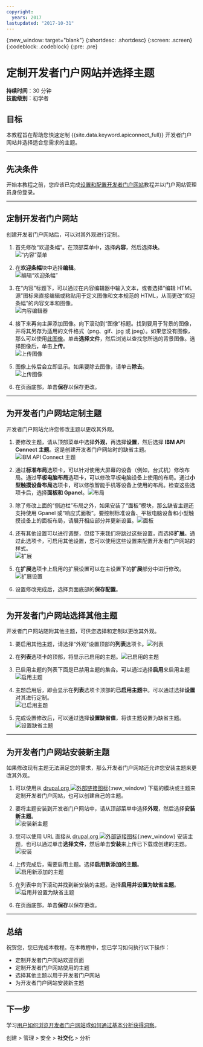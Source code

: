 ```yaml
---
copyright:
  years: 2017
lastupdated: "2017-10-31"
---
```


{:new_window: target="blank"}
{:shortdesc: .shortdesc}
{:screen: .screen}
{:codeblock: .codeblock}
{:pre: .pre}

# 定制开发者门户网站并选择主题
**持续时间**：30 分钟  
**技能级别**：初学者  


## 目标
本教程旨在帮助您快速定制 {{site.data.keyword.apiconnect_full}} 开发者门户网站并选择适合您需求的主题。

---

## 先决条件

开始本教程之前，您应该已完成[设置和配置开发者门户网站](tut_config_dev_portal.html)教程并以门户网站管理员身份登录。

---

## 定制开发者门户网站
创建开发者门户网站后，可以对其外观进行定制。

1. 首先修改“欢迎条幅”。在顶部菜单中，选择**内容**，然后选择**块**。  
  ![“内容”菜单](images/31-content.png)

2. 在**欢迎条幅**块中选择**编辑**。  
  ![编辑“欢迎条幅”](images/32-edit.png)

3. 在“内容”标题下，可以通过在内容编辑器中输入文本，或者选择“编辑 HTML 源”图标来直接编辑或粘贴用于定义图像和文本规范的 HTML，从而更改“欢迎条幅”的内容文本和图像。  
  ![内容编辑器](images/33-content.png) 

4. 接下来再向主屏添加图像。向下滚动到“图像”标题。找到要用于背景的图像，并将其另存为适用的文件格式（png、gif、jpg 或 jpeg）。如果您没有图像，那么可以使用[此图像](images/Cloudy_Day.png)。单击**选择文件**，然后浏览以查找您所选的背景图像。选择图像后，单击**上传**。  
  ![上传图像](images/34-image.png)

5. 图像上传后会立即显示。如果要除去图像，请单击**除去**。  
  ![上传图像](images/35-uploaded-image.png)
 
6. 在页面底部，单击**保存**以保存更改。  
  
---

## 为开发者门户网站定制主题
开发者门户网站允许您修改主题以更改其外观。

1. 要修改主题，请从顶部菜单中选择**外观**，再选择**设置**，然后选择 **IBM API Connect 主题**。这是创建开发者门户网站时的缺省主题。![IBM API Connect 主题](images/41-APIC-theme.png) 


2. 通过**标准布局**选项卡，可以针对使用大屏幕的设备（例如，台式机）修改布局。通过**平板电脑布局**选项卡，可以修改平板电脑设备上使用的布局。通过**小型触摸设备布局**选项卡，可以修改智能手机等设备上使用的布局。检查这些选项卡后，选择**面板和 Gpanel**。![布局](images/42-layout.png)

3. 除了修改上面的“侧边栏”布局之外，如果安装了“面板”模块，那么缺省主题还支持使用 Gpanel 或“响应式面板”。要控制标准设备、平板电脑设备和小型触摸设备上的面板布局，请展开相应部分并更新设置。![面板](images/43-panels.png) 

4. 还有其他设置可以进行调整，但接下来我们将跳过这些设置，而选择**扩展**。通过此选项卡，可启用其他设置，您可以使用这些设置来配置开发者门户网站的样式。  
  ![扩展](images/44-extensions.png)

5. 在**扩展**选项卡上启用的扩展设置可以在主设置下的**扩展**部分中进行修改。     
  ![扩展设置](images/45-extension-settings.png)

6. 设置修改完成后，选择页面底部的**保存配置**。

---

## 为开发者门户网站选择其他主题
开发者门户网站随附其他主题，可供您选择和定制以更改其外观。

1. 要启用其他主题，请选择“外观”设置顶部的**列表**选项卡。![列表](images/51-list.png) 

2. 在**列表**选项卡的顶部，将显示已启用的主题。![已启用的主题](images/52-enabled-themes.png)

3. 已启用主题的列表下面是已禁用主题的集合。可以通过选择**启用**来启用主题   
  ![启用主题](images/53-enable-theme.png) 

4. 主题启用后，即会显示在**列表**选项卡顶部的**已启用主题**中。可以通过选择**设置**对其进行定制。  
  ![已启用主题](images/54-theme-settings.png)

5. 完成设置修改后，可以通过选择**设置缺省值**，将该主题设置为缺省主题。     
  ![设置缺省主题](images/55-set-default.png)

---

## 为开发者门户网站安装新主题
如果修改现有主题无法满足您的需求，那么开发者门户网站还允许您安装主题来更改其外观。

1. 可以使用从 [drupal.org ![外部链接图标](../../../icons/launch-glyph.svg "外部链接图标")](http://drupal.org){:new_window} 下载的模块或主题来定制开发者门户网站，也可以创建自己的主题。

2. 要将主题安装到开发者门户网站中，请从顶部菜单中选择**外观**，然后选择**安装新主题**。  
  ![安装新主题](images/62-install-new.png)

3. 您可以使用 URL 直接从 [drupal.org ![外部链接图标](../../../icons/launch-glyph.svg "外部链接图标")](http://drupal.org){:new_window} 安装主题，也可以通过单击**选择文件**，然后单击**安装**来上传已下载或创建的主题。  
  ![安装](images/63-install.png) 

4. 上传完成后，需要启用主题。选择**启用新添加的主题**。  
  ![启用新添加的主题](images/64-upload.png)

5. 在列表中向下滚动并找到新安装的主题。选择**启用并设置为缺省主题**。  
  ![启用并设置为缺省主题](images/65-enable.png)

6. 在页面底部，单击**保存**以保存更改。  

---

## 总结
祝贺您，您已完成本教程。在本教程中，您已学习如何执行以下操作：

* 定制开发者门户网站欢迎页面
* 定制开发者门户网站使用的主题 
* 选择其他主题以用于开发者门户网站
* 为开发者门户网站安装新主题

---

## 下一步

学习[用户如何浏览开发者门户网站](tut_discover_apis.html)或[如何通过基本分析获得洞察](tut_insights_analytics.html)。

创建 > 管理 > 安全 > **社交化** > 分析  

